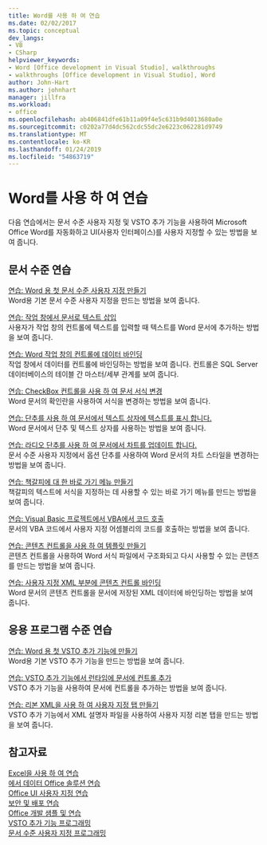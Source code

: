 ```yaml
---
title: Word를 사용 하 여 연습
ms.date: 02/02/2017
ms.topic: conceptual
dev_langs:
- VB
- CSharp
helpviewer_keywords:
- Word [Office development in Visual Studio], walkthroughs
- walkthroughs [Office development in Visual Studio], Word
author: John-Hart
ms.author: johnhart
manager: jillfra
ms.workload:
- office
ms.openlocfilehash: ab406841dfe61b11a09f4e5c631b9d4013680a0e
ms.sourcegitcommit: c0202a77d4dc562cdc55dc2e6223c062281d9749
ms.translationtype: MT
ms.contentlocale: ko-KR
ms.lasthandoff: 01/24/2019
ms.locfileid: "54863719"
---
```

# <a name="walkthroughs-using-word"></a>Word를 사용 하 여 연습
  다음 연습에서는 문서 수준 사용자 지정 및 VSTO 추가 기능을 사용하여 Microsoft Office Word를 자동화하고 UI(사용자 인터페이스)를 사용자 지정할 수 있는 방법을 보여 줍니다.  
  
## <a name="document-level-walkthroughs"></a>문서 수준 연습  
 [연습: Word 용 첫 문서 수준 사용자 지정 만들기](../vsto/walkthrough-creating-your-first-document-level-customization-for-word.md)  
 Word용 기본 문서 수준 사용자 지정을 만드는 방법을 보여 줍니다.  
  
 [연습: 작업 창에서 문서로 텍스트 삽입](../vsto/walkthrough-inserting-text-into-a-document-from-an-actions-pane.md)  
 사용자가 작업 창의 컨트롤에 텍스트를 입력할 때 텍스트를 Word 문서에 추가하는 방법을 보여 줍니다.  
  
 [연습: Word 작업 창의 컨트롤에 데이터 바인딩](../vsto/walkthrough-binding-data-to-controls-on-a-word-actions-pane.md)  
 작업 창에서 데이터를 컨트롤에 바인딩하는 방법을 보여 줍니다. 컨트롤은 SQL Server 데이터베이스의 테이블 간 마스터/세부 관계를 보여 줍니다.  
  
 [연습: CheckBox 컨트롤을 사용 하 여 문서 서식 변경](../vsto/walkthrough-changing-document-formatting-using-checkbox-controls.md)  
 Word 문서의 확인란을 사용하여 서식을 변경하는 방법을 보여 줍니다.  
  
 [연습: 단추를 사용 하 여 문서에서 텍스트 상자에 텍스트를 표시 합니다.](../vsto/walkthrough-displaying-text-in-a-text-box-in-a-document-using-a-button.md)  
 Word 문서에서 단추 및 텍스트 상자를 사용하는 방법을 보여 줍니다.  
  
 [연습: 라디오 단추를 사용 하 여 문서에서 차트를 업데이트 합니다.](../vsto/walkthrough-updating-a-chart-in-a-document-using-radio-buttons.md)  
 문서 수준 사용자 지정에서 옵션 단추를 사용하여 Word 문서의 차트 스타일을 변경하는 방법을 보여 줍니다.  
  
 [연습: 책갈피에 대 한 바로 가기 메뉴 만들기](../vsto/walkthrough-creating-shortcut-menus-for-bookmarks.md)  
 책갈피의 텍스트에 서식을 지정하는 데 사용할 수 있는 바로 가기 메뉴를 만드는 방법을 보여 줍니다.  
  
 [연습: Visual Basic 프로젝트에서 VBA에서 코드 호출](../vsto/walkthrough-calling-code-from-vba-in-a-visual-basic-project.md)  
 문서의 VBA 코드에서 사용자 지정 어셈블리의 코드를 호출하는 방법을 보여 줍니다.  
  
 [연습: 콘텐츠 컨트롤을 사용 하 여 템플릿 만들기](../vsto/walkthrough-creating-a-template-by-using-content-controls.md)  
 콘텐츠 컨트롤을 사용하여 Word 서식 파일에서 구조화되고 다시 사용할 수 있는 콘텐츠를 만드는 방법을 보여 줍니다.  
  
 [연습: 사용자 지정 XML 부분에 콘텐츠 컨트롤 바인딩](../vsto/walkthrough-binding-content-controls-to-custom-xml-parts.md)  
 Word 문서의 콘텐츠 컨트롤을 문서에 저장된 XML 데이터에 바인딩하는 방법을 보여 줍니다.  
  
## <a name="application-level-walkthroughs"></a>응용 프로그램 수준 연습  
 [연습: Word 용 첫 VSTO 추가 기능에 만들기](../vsto/walkthrough-creating-your-first-vsto-add-in-for-word.md)  
 Word용 기본 VSTO 추가 기능을 만드는 방법을 보여 줍니다.  
  
 [연습: VSTO 추가 기능에서 런타임에 문서에 컨트롤 추가](../vsto/walkthrough-adding-controls-to-a-document-at-run-time-in-a-vsto-add-in.md)  
 VSTO 추가 기능을 사용하여 문서에 컨트롤을 추가하는 방법을 보여 줍니다.  
  
 [연습: 리본 XML을 사용 하 여 사용자 지정 탭 만들기](../vsto/walkthrough-creating-a-custom-tab-by-using-ribbon-xml.md)  
 VSTO 추가 기능에서 XML 설명자 파일을 사용하여 사용자 지정 리본 탭을 만드는 방법을 보여 줍니다.  
  
## <a name="see-also"></a>참고자료  
 [Excel을 사용 하 여 연습](../vsto/walkthroughs-using-excel.md)   
 [에서 데이터 Office 솔루션 연습](../vsto/data-in-office-solutions-walkthroughs.md)   
 [Office UI 사용자 지정 연습](../vsto/office-ui-customization-walkthroughs.md)   
 [보안 및 배포 연습](../vsto/security-and-deployment-walkthroughs.md)   
 [Office 개발 샘플 및 연습](../vsto/office-development-samples-and-walkthroughs.md)   
 [VSTO 추가 기능 프로그래밍](../vsto/programming-vsto-add-ins.md)   
 [문서 수준 사용자 지정 프로그래밍](../vsto/programming-document-level-customizations.md)  
